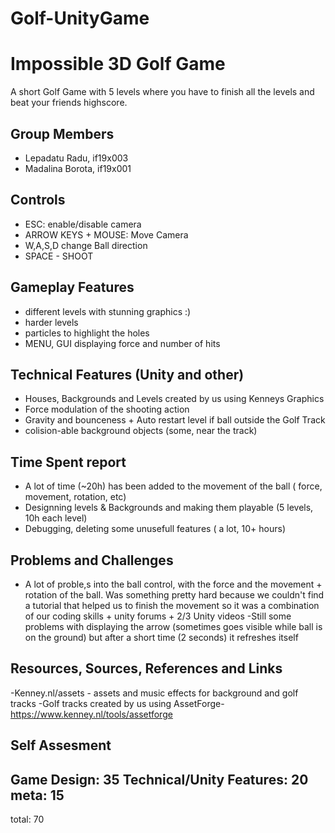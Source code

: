 # Golf-UnityGame
# Impossible 3D Golf Game
A short Golf Game with 5 levels where you have to finish all the levels and beat your friends highscore.

## Group Members
- Lepadatu Radu, if19x003
- Madalina Borota, if19x001

## Controls
- ESC: enable/disable camera
- ARROW KEYS + MOUSE: Move Camera
- W,A,S,D change Ball direction
- SPACE - SHOOT

## Gameplay Features
- different levels with stunning graphics :)
- harder levels
- particles to highlight the holes
- MENU, GUI displaying force and number of hits

## Technical Features (Unity and other)
- Houses, Backgrounds and Levels created by us using Kenneys Graphics
- Force modulation of the shooting action
- Gravity and bounceness + Auto restart level if ball outside the Golf Track
- colision-able background objects (some, near the track)
 
## Time Spent report
- A lot of time (~20h) has been added to the movement of the ball ( force, movement, rotation, etc)
- Designning levels & Backgrounds and making them playable (5 levels, 10h each level)
- Debugging, deleting some unusefull features ( a lot, 10+ hours)

## Problems and Challenges
- A lot of proble,s into the ball control, with the force and the movement + rotation of the ball. Was something pretty hard because 
we couldn't find a tutorial that helped us to finish the movement so it was a combination of our coding skills + unity forums + 2/3 Unity videos 
-Still some problems with displaying the arrow (sometimes goes visible while ball is on the ground) but after a short time (2 seconds) it 
refreshes itself 

## Resources, Sources, References and Links
-Kenney.nl/assets - assets and music effects for background and golf tracks
-Golf tracks created by us using AssetForge-https://www.kenney.nl/tools/assetforge


## Self Assesment
Game Design: 35
Technical/Unity Features: 20
meta: 15
---------
total: 70
